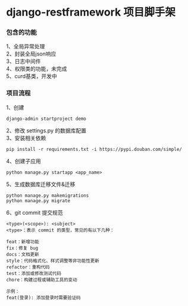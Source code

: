 # django-restframework 项目脚手架
### 包含的功能
1、全局异常处理  
2、封装全局json响应  
3、日志中间件  
4、权限类的功能，未完成  
5、curd基类，开发中

### 项目流程
1、创建
```shell
django-admin startproject demo
```
2、修改 settings.py 的数据库配置  
3、安装相关依赖
```shell
pip install -r requirements.txt -i https://pypi.douban.com/simple/
```
4、创建子应用
```shell
python manage.py startapp <app_name>
```
5、生成数据库迁移文件&迁移
```shell
python manage.py makemigrations
python manage.py migrate
```
6、git commit 提交规范  
```shell
<type>(<scope>): <subject>
<type>：表示 commit 的类型，常见的有以下几种：

feat：新增功能
fix：修复 bug
docs：文档更新
style：代码格式化、样式调整等非功能性更新
refactor：重构代码
test：添加或修改测试代码
chore：构建过程或辅助工具的变动

示例：
feat(登录): 添加登录时需要验证码
```